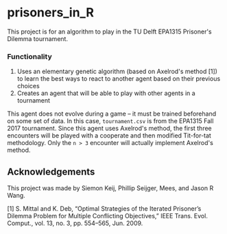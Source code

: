 # prisoners_in_R

This project is for an algorithm to play in the TU Delft EPA1315 Prisoner's Dilemma tournament.

### Functionality
1. Uses an elementary genetic algorithm (based on Axelrod's method [1]) to learn the best ways to react to another agent based on their previous choices
2. Creates an agent that will be able to play with other agents in a tournament

This agent does not evolve during a game – it must be trained beforehand on some set of data. In this case, `tournament.csv` is from the EPA1315 Fall 2017 tournament. Since this agent uses Axelrod's method, the first three encounters will be played with a cooperate and then modified Tit-for-tat methodology. Only the `n > 3` encounter will actually implement Axelrod's method.

## Acknowledgements

This project was made by Siemon Keij, Phillip Seijger, Mees, and Jason R Wang.

[1] S. Mittal and K. Deb, “Optimal Strategies of the Iterated Prisoner’s Dilemma Problem for Multiple Conflicting Objectives,” IEEE Trans. Evol. Comput., vol. 13, no. 3, pp. 554–565, Jun. 2009.
